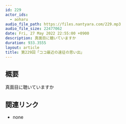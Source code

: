 ```yaml
---
id: 229
actor_ids:
  - aoharu
audio_file_path: https://files.nantyara.com/229.mp3
audio_file_size: 22477062
date: Fri, 27 May 2022 22:55:00 +0900
description: 真面目に聴いていますか
duration: 933.3555
layout: article
title: 第229回「ココ最近の遠征の思い出」
---
```

## 概要

真面目に聴いていますか

## 関連リンク

* none

